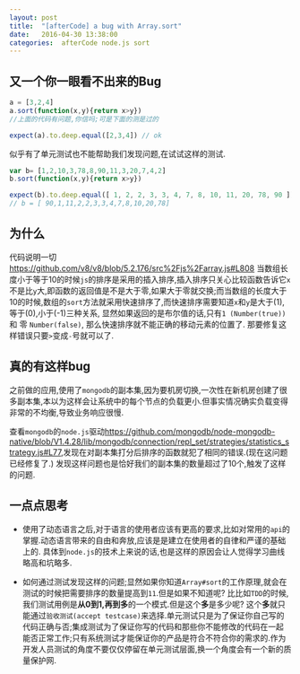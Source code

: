 ```yaml
---
layout: post
title:  "[afterCode] a bug with Array.sort"
date:   2016-04-30 13:38:00
categories:  afterCode node.js sort
---
```



## 又一个你一眼看不出来的Bug

```javascript
a = [3,2,4]
a.sort(function(x,y){return x>y})
//上面的代码有问题,你信吗;可是下面的测是过的

expect(a).to.deep.equal([2,3,4]) // ok
```

似乎有了单元测试也不能帮助我们发现问题,在试试这样的测试.

```javascript
var b= [1,2,10,3,78,8,90,11,3,20,7,4,2]
b.sort(function(x,y){return x>y})

expect(b).to.deep.equal([ 1, 2, 2, 3, 3, 4, 7, 8, 10, 11, 20, 78, 90 ]) // not ok
// b = [ 90,1,11,2,2,3,3,4,7,8,10,20,78]
```

## 为什么
代码说明一切 <https://github.com/v8/v8/blob/5.2.176/src%2Fjs%2Farray.js#L808>
当数组长度小于等于10的时候`js`的排序是采用的插入排序,插入排序只关心比较函数告诉它`x`不是比`y`大,即函数的返回值是不是大于零,如果大于零就交换;而当数组的长度大于10的时候,数组的`sort`方法就采用快速排序了,而快速排序需要知道`x`和`y`是大于(1),等于(0),小于(-1)三种关系, 显然如果返回的是布尔值的话,只有`1 (Number(true))` 和 零 `Number(false)`, 那么快速排序就不能正确的移动元素的位置了.
那要修复这样错误只要`>`变成`-`号就可以了.



## 真的有这样bug
之前做的应用,使用了`mongodb`的副本集,因为要机房切换,一次性在新机房创建了很多副本集,本以为这样会让系统中的每个节点的负载更小.但事实情况确实负载变得非常的不均衡,导致业务响应很慢.

查看`mongodb`的`node.js`驱动<https://github.com/mongodb/node-mongodb-native/blob/V1.4.28/lib/mongodb/connection/repl_set/strategies/statistics_strategy.js#L77>,发现在对副本集打分后排序的函数就犯了相同的错误.(现在这问题已经修复了.) 发现这样问题也是恰好我们的副本集的数量超过了10个,触发了这样的问题.


## 一点点思考

* 使用了动态语言之后,对于语言的使用者应该有更高的要求,比如对常用的`api`的掌握.动态语言带来的自由和奔放,应该是是建立在使用者的自律和严谨的基础上的. 具体到`node.js`的技术上来说的话,也是这样的原因会让人觉得学习曲线略高和坑略多.


* 如何通过测试发现这样的问题;显然如果你知道`Array#sort`的工作原理,就会在测试的时候把需要排序的数量提高到`11`.但是如果不知道呢? 比比如`TDD`的时候,我们测试用例是**从0到1,再到多**的一个模式.但是这个**多**是多少呢? 这个**多**就只能通过`验收测试(accept testcase)`来选择.单元测试只是为了保证你自己写的代码正确与否;集成测试为了保证你写的代码和那些你不能修改的代码在一起能否正常工作;只有系统测试才能保证你的产品是符合不符合你的需求的.作为开发人员测试的角度不要仅仅停留在单元测试层面,换一个角度会有一个新的质量保护网.

